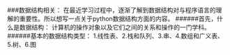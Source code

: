 
###数据结构相关：
   在最近学习过程中，逐渐了解到数据结构对与程序语言的理解的重要性。所以想写一点关于python数据结构方面的内容。
######首先，什么是数据结构：
   计算机的操作对象以及它们之间的关系和操作的一门学科。
######基本的数据结构类型：
   1.线性表、2.栈和队列、3.串、4.数组和广义表、5.树、6.图
   
